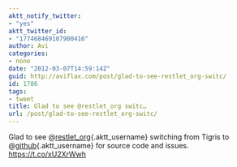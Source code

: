 ```yaml
---
aktt_notify_twitter:
- "yes"
aktt_twitter_id:
- "177468469107900416"
author: Avi
categories:
- none
date: "2012-03-07T14:59:14Z"
guid: http://aviflax.com/post/glad-to-see-restlet_org-switc/
id: 1786
tags:
- tweet
title: Glad to see @restlet_org switc…
url: /post/glad-to-see-restlet_org-switc/
---
```

Glad to see @[restlet_org](http://twitter.com/restlet_org){.aktt_username} switching from Tigris to @[github](http://twitter.com/github){.aktt_username} for source code and issues. <a href="https://t.co/xU2XrWwh" rel="nofollow">https://t.co/xU2XrWwh</a>